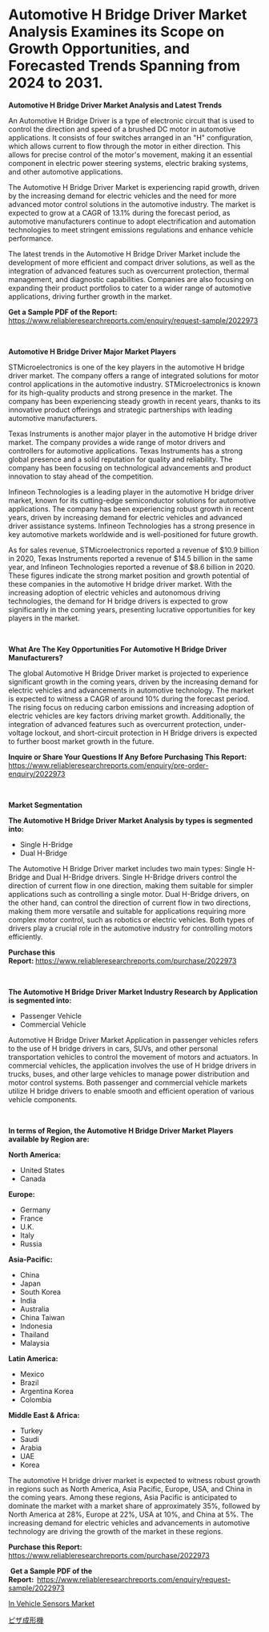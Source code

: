 <p><h1>Automotive H Bridge Driver Market Analysis Examines its Scope on Growth Opportunities, and Forecasted Trends Spanning from 2024 to 2031.</h1></p><p><strong>Automotive H Bridge Driver Market Analysis and Latest Trends</strong></p>
<p><p>An Automotive H Bridge Driver is a type of electronic circuit that is used to control the direction and speed of a brushed DC motor in automotive applications. It consists of four switches arranged in an "H" configuration, which allows current to flow through the motor in either direction. This allows for precise control of the motor's movement, making it an essential component in electric power steering systems, electric braking systems, and other automotive applications.</p><p>The Automotive H Bridge Driver Market is experiencing rapid growth, driven by the increasing demand for electric vehicles and the need for more advanced motor control solutions in the automotive industry. The market is expected to grow at a CAGR of 13.1% during the forecast period, as automotive manufacturers continue to adopt electrification and automation technologies to meet stringent emissions regulations and enhance vehicle performance.</p><p>The latest trends in the Automotive H Bridge Driver Market include the development of more efficient and compact driver solutions, as well as the integration of advanced features such as overcurrent protection, thermal management, and diagnostic capabilities. Companies are also focusing on expanding their product portfolios to cater to a wider range of automotive applications, driving further growth in the market.</p></p>
<p><strong>Get a Sample PDF of the Report:&nbsp;</strong> <a href="https://www.reliableresearchreports.com/enquiry/request-sample/2022973">https://www.reliableresearchreports.com/enquiry/request-sample/2022973</a></p>
<p>&nbsp;</p>
<p><strong>Automotive H Bridge Driver Major Market Players</strong></p>
<p><p>STMicroelectronics is one of the key players in the automotive H bridge driver market. The company offers a range of integrated solutions for motor control applications in the automotive industry. STMicroelectronics is known for its high-quality products and strong presence in the market. The company has been experiencing steady growth in recent years, thanks to its innovative product offerings and strategic partnerships with leading automotive manufacturers.</p><p>Texas Instruments is another major player in the automotive H bridge driver market. The company provides a wide range of motor drivers and controllers for automotive applications. Texas Instruments has a strong global presence and a solid reputation for quality and reliability. The company has been focusing on technological advancements and product innovation to stay ahead of the competition.</p><p>Infineon Technologies is a leading player in the automotive H bridge driver market, known for its cutting-edge semiconductor solutions for automotive applications. The company has been experiencing robust growth in recent years, driven by increasing demand for electric vehicles and advanced driver assistance systems. Infineon Technologies has a strong presence in key automotive markets worldwide and is well-positioned for future growth.</p><p>As for sales revenue, STMicroelectronics reported a revenue of $10.9 billion in 2020, Texas Instruments reported a revenue of $14.5 billion in the same year, and Infineon Technologies reported a revenue of $8.6 billion in 2020. These figures indicate the strong market position and growth potential of these companies in the automotive H bridge driver market. With the increasing adoption of electric vehicles and autonomous driving technologies, the demand for H bridge drivers is expected to grow significantly in the coming years, presenting lucrative opportunities for key players in the market.</p></p>
<p>&nbsp;</p>
<p><strong>What Are The Key Opportunities For Automotive H Bridge Driver Manufacturers?</strong></p>
<p><p>The global Automotive H Bridge Driver market is projected to experience significant growth in the coming years, driven by the increasing demand for electric vehicles and advancements in automotive technology. The market is expected to witness a CAGR of around 10% during the forecast period. The rising focus on reducing carbon emissions and increasing adoption of electric vehicles are key factors driving market growth. Additionally, the integration of advanced features such as overcurrent protection, under-voltage lockout, and short-circuit protection in H Bridge drivers is expected to further boost market growth in the future.</p></p>
<p><strong>Inquire or Share Your Questions If Any Before Purchasing This Report:</strong> <a href="https://www.reliableresearchreports.com/enquiry/pre-order-enquiry/2022973">https://www.reliableresearchreports.com/enquiry/pre-order-enquiry/2022973</a></p>
<p>&nbsp;</p>
<p><strong>Market Segmentation</strong></p>
<p><strong>The Automotive H Bridge Driver Market Analysis by types is segmented into:</strong></p>
<p><ul><li>Single H-Bridge</li><li>Dual H-Bridge</li></ul></p>
<p><p>The Automotive H Bridge Driver market includes two main types: Single H-Bridge and Dual H-Bridge drivers. Single H-Bridge drivers control the direction of current flow in one direction, making them suitable for simpler applications such as controlling a single motor. Dual H-Bridge drivers, on the other hand, can control the direction of current flow in two directions, making them more versatile and suitable for applications requiring more complex motor control, such as robotics or electric vehicles. Both types of drivers play a crucial role in the automotive industry for controlling motors efficiently.</p></p>
<p><strong>Purchase this Report:&nbsp;</strong><a href="https://www.reliableresearchreports.com/purchase/2022973">https://www.reliableresearchreports.com/purchase/2022973</a></p>
<p>&nbsp;</p>
<p><strong>The Automotive H Bridge Driver Market Industry Research by Application is segmented into:</strong></p>
<p><ul><li>Passenger Vehicle</li><li>Commercial Vehicle</li></ul></p>
<p><p>Automotive H Bridge Driver Market Application in passenger vehicles refers to the use of H bridge drivers in cars, SUVs, and other personal transportation vehicles to control the movement of motors and actuators. In commercial vehicles, the application involves the use of H bridge drivers in trucks, buses, and other large vehicles to manage power distribution and motor control systems. Both passenger and commercial vehicle markets utilize H bridge drivers to enable smooth and efficient operation of various vehicle components.</p></p>
<p>&nbsp;</p>
<p><strong>In terms of Region, the Automotive H Bridge Driver Market Players available by Region are:</strong></p>
<p>
    <p> <strong> North America: </strong>
        <ul>
            <li>United States</li>
            <li>Canada</li>
        </ul>
        </p> 
    <p> <strong> Europe: </strong>
        <ul>
            <li>Germany</li>
            <li>France</li>
            <li>U.K.</li>
            <li>Italy</li>
            <li>Russia</li>
        </ul>
        </p> 
    <p> <strong> Asia-Pacific: </strong>
        <ul>
            <li>China</li>
            <li>Japan</li>
            <li>South Korea</li>
            <li>India</li>
            <li>Australia</li>
            <li>China Taiwan</li>
            <li>Indonesia</li>
            <li>Thailand</li>
            <li>Malaysia</li>
        </ul>
        </p> 
    <p> <strong> Latin America: </strong>
        <ul>
            <li>Mexico</li>
            <li>Brazil</li>
            <li>Argentina Korea</li>
            <li>Colombia</li>
        </ul>
        </p> 
    <p> <strong> Middle East & Africa: </strong>
        <ul>
            <li>Turkey</li>
            <li>Saudi</li>
            <li>Arabia</li>
            <li>UAE</li>
            <li>Korea</li>
        </ul>
    </p>
    </p>
<p><p>The automotive H bridge driver market is expected to witness robust growth in regions such as North America, Asia Pacific, Europe, USA, and China in the coming years. Among these regions, Asia Pacific is anticipated to dominate the market with a market share of approximately 35%, followed by North America at 28%, Europe at 22%, USA at 10%, and China at 5%. The increasing demand for electric vehicles and advancements in automotive technology are driving the growth of the market in these regions.</p></p>
<p><strong>Purchase this Report: </strong><a href="https://www.reliableresearchreports.com/purchase/2022973">https://www.reliableresearchreports.com/purchase/2022973</a></p>
<p>&nbsp;<strong>Get a Sample PDF of the Report:&nbsp;&nbsp;</strong><a href="https://www.reliableresearchreports.com/enquiry/request-sample/2022973">https://www.reliableresearchreports.com/enquiry/request-sample/2022973</a></p>
<p><strong></strong></p>
<p><p><a href="https://github.com/RoccoManning/Market-Research-Report-List-4/blob/main/in-vehicle-sensors-market.md">In Vehicle Sensors Market</a></p><p><a href="https://github.com/oqxogxyvqe90775/Market-Research-Report-List-1/blob/main/551754511374.md">ピザ成形機</a></p></p>